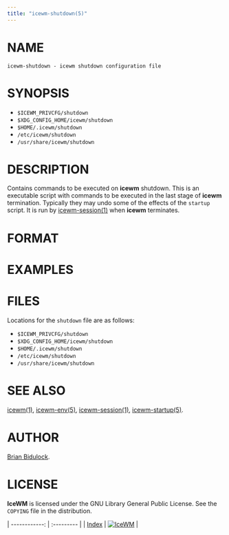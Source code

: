 ```yaml
---
title: "icewm-shutdown(5)"
---
```

# NAME

    icewm-shutdown - icewm shutdown configuration file

# SYNOPSIS

- `$ICEWM_PRIVCFG/shutdown`
- `$XDG_CONFIG_HOME/icewm/shutdown`
- `$HOME/.icewm/shutdown`
- `/etc/icewm/shutdown`
- `/usr/share/icewm/shutdown`

# DESCRIPTION

Contains commands to be executed on **icewm** shutdown.  This is an
executable script with commands to be executed in the last stage of
**icewm** termination.  Typically they may undo some of the effects of
the `startup` script.  It is run by [icewm-session(1)](icewm-session.md) when **icewm**
terminates.

# FORMAT

# EXAMPLES

# FILES

Locations for the `shutdown` file are as follows:

- `$ICEWM_PRIVCFG/shutdown`
- `$XDG_CONFIG_HOME/icewm/shutdown`
- `$HOME/.icewm/shutdown`
- `/etc/icewm/shutdown`
- `/usr/share/icewm/shutdown`

# SEE ALSO

[icewm(1)](icewm.md),
[icewm-env(5)](icewm-env.md),
[icewm-session(1)](icewm-session.md),
[icewm-startup(5)](icewm-startup.md).

# AUTHOR

[Brian Bidulock](mailto:bidulock@openss7.org).

# LICENSE

**IceWM** is licensed under the GNU Library General Public License.
See the `COPYING` file in the distribution.

| ------------: | :--------- |
| [Index](/man) | [![IceWM](/images/logom.jpg "ice-wm.org")](https://ice-wm.org "ice-wm.org") |
